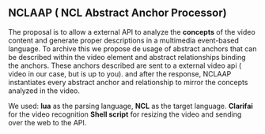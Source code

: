## NCLAAP ( NCL Abstract Anchor Processor)

The proposal is to allow a external API to analyze the **concepts** of the video content and generate proper descriptions in a multimedia event-based language. To archive this we propose de usage of abstract anchors that can be described within the video element and abstract relationships binding the anchors. These anchors described are sent to a external video api ( video in our case, but is up to you).  and after the response, NCLAAP instantiates every abstract anchor and relationship to mirror the concepts analyzed in the video.

We used:
**lua** as the parsing language, **NCL** as the target language.
**Clarifai** for the video recognition
**Shell script** for resizing the video and sending over the web to the API.
